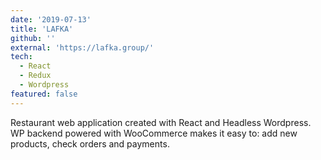```yaml
---
date: '2019-07-13'
title: 'LAFKA'
github: ''
external: 'https://lafka.group/'
tech:
  - React
  - Redux
  - Wordpress
featured: false
---
```


Restaurant web application created with React and Headless Wordpress. WP backend
powered with WooCommerce makes it easy to: add new products, check orders and
payments.

